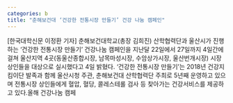 ```yaml
---
categories: b
title: "춘해보건대 ‘건강한 전통시장 만들기’ 건강 나눔 캠페인"
---
```

[한국대학신문 이정환 기자] 춘해보건대학교(총장 김희진) 산학협력단과 울산시가 진행하는 ‘건강한 전통시장 만들기’ 건강나눔 캠페인을 지난달 22일에서 27일까지 4일간에 걸쳐 울산지역 4곳(동울산종합시장, 남목마성시장, 수암상가시장, 울산번개시장) 시장 상인들을 대상으로 실시했다고 4일 밝혔다. ‘건강한 전통시장 만들기’는 2018년 건강지킴이단 발족과 함께 울산시청 주관, 춘해보건대 산학협력단 주최로 5년째 운영하고 있으며 전통시장 상인들에게 혈압, 혈당, 콜레스테롤 검사 등 찾아가는 건강서비스를 제공하고 있다.올해 건강나눔 캠페